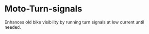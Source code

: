# Moto-Turn-signals
Enhances old bike visibility by running turn signals at low current until needed.
